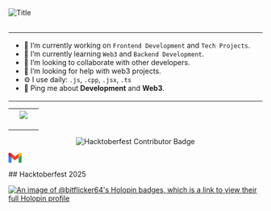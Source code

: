 <div align="left">
  <img src="https://readme-typing-svg.herokuapp.com?font=Architects+Daughter&color=%2338C2FF&size=50&center=true&vCenter=true&height=60&width=600&lines=Heyyy!+I'm+Bitflicker64;Welcome+to+my+profile!" alt="Title"></img>
</div>


<br> 

<table align="center">
<tr border="none">
<td width="50%" align="left">

- 🔭 I’m currently working on `Frontend Development` and `Tech Projects`.
- 🌱 I’m currently learning `Web3` and `Backend Development`.
- 👯 I’m looking to collaborate with other developers.
- 🤔 I’m looking for help with web3 projects.
- ⚙️ I use daily: `.js`, `.cpp`, `.jsx`, `.ts`
- 💬 Ping me about **Development** and **Web3**.

</td>

</tr>
</table>

<table align="center">
<tr border="none">
<td width="50%" align="center">

  <img  align="center"  src="https://github-readme-stats.vercel.app/api?username=bitflicker64&theme=chartreuse-dark&show_icons=true&count_private=true" />
  <br></br>
</td>

</tr>
</table>

<p align="center">
  <img src="https://assets.holopin.io/hf2025levels/lvl0-alien.webp" alt="Hacktoberfest Contributor Badge" width="200">
</p>


  <a href="mailto:himanshuverma15102006@gmail.com" >
    <img align="center" alt="Himanshu | Gmail" width="26px" src="https://raw.githubusercontent.com/ashu-guo/ashu-guo/master/assets/gmail.svg" />
  </a> 
<p>
## Hacktoberfest 2025

[![An image of @bitflicker64's Holopin badges, which is a link to view their full Holopin profile](https://holopin.me/bitflicker64)](https://holopin.io/@bitflicker64)

